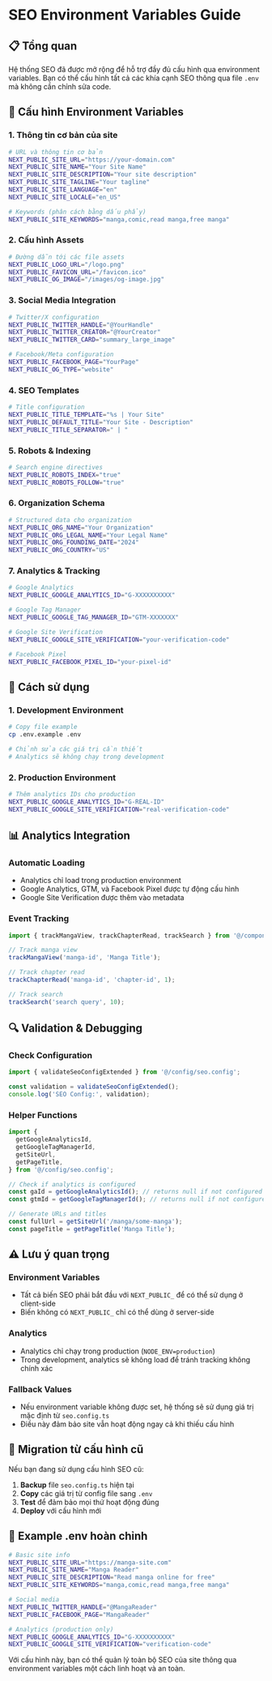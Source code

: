 # SEO Environment Variables Guide

## 📋 **Tổng quan**

Hệ thống SEO đã được mở rộng để hỗ trợ đầy đủ cấu hình qua environment variables. Bạn có thể cấu hình tất cả các khía cạnh SEO thông qua file `.env` mà không cần chỉnh sửa code.

## 🔧 **Cấu hình Environment Variables**

### **1. Thông tin cơ bản của site**

```bash
# URL và thông tin cơ bản
NEXT_PUBLIC_SITE_URL="https://your-domain.com"
NEXT_PUBLIC_SITE_NAME="Your Site Name"
NEXT_PUBLIC_SITE_DESCRIPTION="Your site description"
NEXT_PUBLIC_SITE_TAGLINE="Your tagline"
NEXT_PUBLIC_SITE_LANGUAGE="en"
NEXT_PUBLIC_SITE_LOCALE="en_US"

# Keywords (phân cách bằng dấu phẩy)
NEXT_PUBLIC_SITE_KEYWORDS="manga,comic,read manga,free manga"
```

### **2. Cấu hình Assets**

```bash
# Đường dẫn tới các file assets
NEXT_PUBLIC_LOGO_URL="/logo.png"
NEXT_PUBLIC_FAVICON_URL="/favicon.ico"
NEXT_PUBLIC_OG_IMAGE="/images/og-image.jpg"
```

### **3. Social Media Integration**

```bash
# Twitter/X configuration
NEXT_PUBLIC_TWITTER_HANDLE="@YourHandle"
NEXT_PUBLIC_TWITTER_CREATOR="@YourCreator"
NEXT_PUBLIC_TWITTER_CARD="summary_large_image"

# Facebook/Meta configuration
NEXT_PUBLIC_FACEBOOK_PAGE="YourPage"
NEXT_PUBLIC_OG_TYPE="website"
```

### **4. SEO Templates**

```bash
# Title configuration
NEXT_PUBLIC_TITLE_TEMPLATE="%s | Your Site"
NEXT_PUBLIC_DEFAULT_TITLE="Your Site - Description"
NEXT_PUBLIC_TITLE_SEPARATOR=" | "
```

### **5. Robots & Indexing**

```bash
# Search engine directives
NEXT_PUBLIC_ROBOTS_INDEX="true"
NEXT_PUBLIC_ROBOTS_FOLLOW="true"
```

### **6. Organization Schema**

```bash
# Structured data cho organization
NEXT_PUBLIC_ORG_NAME="Your Organization"
NEXT_PUBLIC_ORG_LEGAL_NAME="Your Legal Name"
NEXT_PUBLIC_ORG_FOUNDING_DATE="2024"
NEXT_PUBLIC_ORG_COUNTRY="US"
```

### **7. Analytics & Tracking**

```bash
# Google Analytics
NEXT_PUBLIC_GOOGLE_ANALYTICS_ID="G-XXXXXXXXXX"

# Google Tag Manager
NEXT_PUBLIC_GOOGLE_TAG_MANAGER_ID="GTM-XXXXXXX"

# Google Site Verification
NEXT_PUBLIC_GOOGLE_SITE_VERIFICATION="your-verification-code"

# Facebook Pixel
NEXT_PUBLIC_FACEBOOK_PIXEL_ID="your-pixel-id"
```

## 🚀 **Cách sử dụng**

### **1. Development Environment**

```bash
# Copy file example
cp .env.example .env

# Chỉnh sửa các giá trị cần thiết
# Analytics sẽ không chạy trong development
```

### **2. Production Environment**

```bash
# Thêm analytics IDs cho production
NEXT_PUBLIC_GOOGLE_ANALYTICS_ID="G-REAL-ID"
NEXT_PUBLIC_GOOGLE_SITE_VERIFICATION="real-verification-code"
```

## 📊 **Analytics Integration**

### **Automatic Loading**

- Analytics chỉ load trong production environment
- Google Analytics, GTM, và Facebook Pixel được tự động cấu hình
- Google Site Verification được thêm vào metadata

### **Event Tracking**

```typescript
import { trackMangaView, trackChapterRead, trackSearch } from '@/components/analytics/Analytics';

// Track manga view
trackMangaView('manga-id', 'Manga Title');

// Track chapter read
trackChapterRead('manga-id', 'chapter-id', 1);

// Track search
trackSearch('search query', 10);
```

## 🔍 **Validation & Debugging**

### **Check Configuration**

```typescript
import { validateSeoConfigExtended } from '@/config/seo.config';

const validation = validateSeoConfigExtended();
console.log('SEO Config:', validation);
```

### **Helper Functions**

```typescript
import {
  getGoogleAnalyticsId,
  getGoogleTagManagerId,
  getSiteUrl,
  getPageTitle,
} from '@/config/seo.config';

// Check if analytics is configured
const gaId = getGoogleAnalyticsId(); // returns null if not configured
const gtmId = getGoogleTagManagerId(); // returns null if not configured

// Generate URLs and titles
const fullUrl = getSiteUrl('/manga/some-manga');
const pageTitle = getPageTitle('Manga Title');
```

## ⚠️ **Lưu ý quan trọng**

### **Environment Variables**

- Tất cả biến SEO phải bắt đầu với `NEXT_PUBLIC_` để có thể sử dụng ở client-side
- Biến không có `NEXT_PUBLIC_` chỉ có thể dùng ở server-side

### **Analytics**

- Analytics chỉ chạy trong production (`NODE_ENV=production`)
- Trong development, analytics sẽ không load để tránh tracking không chính xác

### **Fallback Values**

- Nếu environment variable không được set, hệ thống sẽ sử dụng giá trị mặc định từ `seo.config.ts`
- Điều này đảm bảo site vẫn hoạt động ngay cả khi thiếu cấu hình

## 🔄 **Migration từ cấu hình cũ**

Nếu bạn đang sử dụng cấu hình SEO cũ:

1. **Backup** file `seo.config.ts` hiện tại
2. **Copy** các giá trị từ config file sang `.env`
3. **Test** để đảm bảo mọi thứ hoạt động đúng
4. **Deploy** với cấu hình mới

## 📝 **Example .env hoàn chỉnh**

```bash
# Basic site info
NEXT_PUBLIC_SITE_URL="https://manga-site.com"
NEXT_PUBLIC_SITE_NAME="Manga Reader"
NEXT_PUBLIC_SITE_DESCRIPTION="Read manga online for free"
NEXT_PUBLIC_SITE_KEYWORDS="manga,comic,read manga,free manga"

# Social media
NEXT_PUBLIC_TWITTER_HANDLE="@MangaReader"
NEXT_PUBLIC_FACEBOOK_PAGE="MangaReader"

# Analytics (production only)
NEXT_PUBLIC_GOOGLE_ANALYTICS_ID="G-XXXXXXXXXX"
NEXT_PUBLIC_GOOGLE_SITE_VERIFICATION="verification-code"
```

Với cấu hình này, bạn có thể quản lý toàn bộ SEO của site thông qua environment variables một cách linh hoạt và an toàn.
